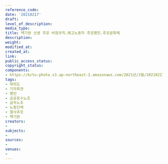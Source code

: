 ```yaml
---
reference_code: 
date: '20210217'
draft: 
level_of_description: 
media_type: 
title: 백기완 선생 추모 비정규직.해고노동자 추모행진.추모문화제
description: 
weight: 
modified_at: 
created_at: 
link: 
public_access_status: 
copyright_status: 
components:
- https://kctu-photo.s3.ap-northeast-2.amazonaws.com/2021년/2월/20210217-백기완+선생+추모+비정규직.해고노동자+추모행진.추모문화제_여의도_기자회견_행진_공공운수노조_금속노조_노동단체_열사추모_백기완/_5D40572.jpg
tags:
- 여의도
- 기자회견
- 행진
- 공공운수노조
- 금속노조
- 노동단체
- 열사추모
- 백기완
creators:
- 
subjects:
- 
sources:
- 
venues:
- 
---
```


